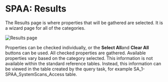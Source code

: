 # SPAA: Results

The Results page is where properties that will be gathered are selected. It is a wizard page for all
of the categories.

![Results page](/img/product_docs/accessanalyzer/11.6/admin/datacollector/spaa/results.webp)

Properties can be checked individually, or the **Select All**and **Clear All** buttons can be used.
All checked properties are gathered. Available properties vary based on the category selected. This
information is not available within the standard reference tables. Instead, this information can be
viewed in the table created by the query task, for example SA_1-SPAA_SystemScans_Access table.
